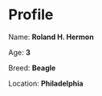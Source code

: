 Profile
=======

Name: **Roland H. Hermon**

Age: **3**

Breed: **Beagle**

Location: **Philadelphia**
